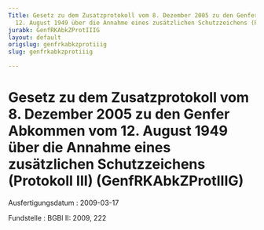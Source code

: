 ```yaml
---
Title: Gesetz zu dem Zusatzprotokoll vom 8. Dezember 2005 zu den Genfer Abkommen vom
  12. August 1949 über die Annahme eines zusätzlichen Schutzzeichens (Protokoll III)
jurabk: GenfRKAbkZProtIIIG
layout: default
origslug: genfrkabkzprotiiig
slug: genfrkabkzprotiiig

---
```


# Gesetz zu dem Zusatzprotokoll vom 8. Dezember 2005 zu den Genfer Abkommen vom 12. August 1949 über die Annahme eines zusätzlichen Schutzzeichens (Protokoll III) (GenfRKAbkZProtIIIG)

Ausfertigungsdatum
:   2009-03-17

Fundstelle
:   BGBl II: 2009, 222

